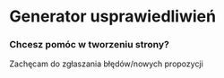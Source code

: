 # Generator usprawiedliwień

### Chcesz pomóc w tworzeniu strony?
Zachęcam do zgłaszania błędów/nowych propozycji
